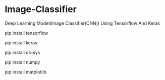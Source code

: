 # Image-Classifier
Deep Learning Model(Image Classifier(CNN)) Using Tensorflow And Keras


pip install tensorflow

pip install keras

pip install os-sys

pip install numpy

pip install matplotlib
